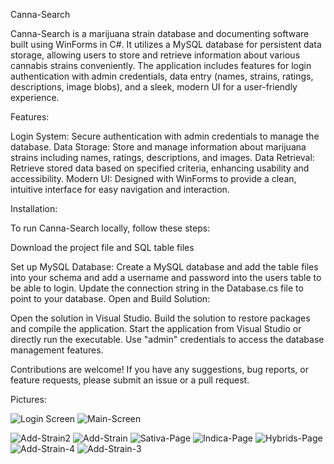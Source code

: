 Canna-Search


Canna-Search is a marijuana strain database and documenting software built using WinForms in C#. It utilizes a MySQL database for persistent data storage, allowing users to store and retrieve information about various cannabis strains conveniently. The application includes features for login authentication with admin credentials, data entry (names, strains, ratings, descriptions, image blobs), and a sleek, modern UI for a user-friendly experience.


Features:

Login System: Secure authentication with admin credentials to manage the database.
Data Storage: Store and manage information about marijuana strains including names, ratings, descriptions, and images.
Data Retrieval: Retrieve stored data based on specified criteria, enhancing usability and accessibility.
Modern UI: Designed with WinForms to provide a clean, intuitive interface for easy navigation and interaction.

Installation:

To run Canna-Search locally, follow these steps:

Download the project file and SQL table files

Set up MySQL Database:
Create a MySQL database and add the table files into your schema and add a username and password into the users table to be able to login.
Update the connection string in the Database.cs file to point to your database.
Open and Build Solution:

Open the solution in Visual Studio.
Build the solution to restore packages and compile the application.
Start the application from Visual Studio or directly run the executable.
Use "admin" credentials to access the database management features.


Contributions are welcome! If you have any suggestions, bug reports, or feature requests, please submit an issue or a pull request.


Pictures:

![Login Screen](https://github.com/02scanks/Canna-Search/assets/172483806/1d7c3082-9007-49ff-af2a-1745cf47a532)  ![Main-Screen](https://github.com/02scanks/Canna-Search/assets/172483806/9930ee75-efb4-4e8c-ba9d-90e612158ab6)

![Add-Strain2](https://github.com/02scanks/Canna-Search/assets/172483806/615375c4-2a6e-43e0-b8b8-9f2a01de5603)
![Add-Strain](https://github.com/02scanks/Canna-Search/assets/172483806/5478657a-b8e6-42b6-b32d-5c5914219917)
![Sativa-Page](https://github.com/02scanks/Canna-Search/assets/172483806/0bf42ff9-8549-4767-a6dd-cad55e40d8d4)
![Indica-Page](https://github.com/02scanks/Canna-Search/assets/172483806/42e02839-60b2-4c1c-bda3-16f294d7eab3)
![Hybrids-Page](https://github.com/02scanks/Canna-Search/assets/172483806/2068c3c0-4e55-4edf-89ed-62943360e255)
![Add-Strain-4](https://github.com/02scanks/Canna-Search/assets/172483806/e651dba9-2a36-4802-a5e7-082a8d5a9813)
![Add-Strain-3](https://github.com/02scanks/Canna-Search/assets/172483806/e97ae889-f859-450f-bf4f-3019126e0c0d)






